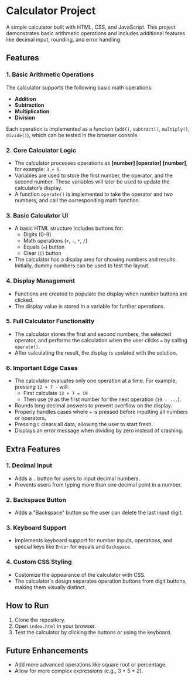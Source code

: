 # Calculator Project

A simple calculator built with HTML, CSS, and JavaScript. This project demonstrates basic arithmetic operations and includes additional features like decimal input, rounding, and error handling.

## Features

### 1. Basic Arithmetic Operations
The calculator supports the following basic math operations:
- **Addition**
- **Subtraction**
- **Multiplication**
- **Division**

Each operation is implemented as a function (`add()`, `subtract()`, `multiply()`, `divide()`), which can be tested in the browser console.

### 2. Core Calculator Logic
- The calculator processes operations as **[number] [operator] [number]**, for example: `3 + 5`.
- Variables are used to store the first number, the operator, and the second number. These variables will later be used to update the calculator’s display.
- A function `operate()` is implemented to take the operator and two numbers, and call the corresponding math function.

### 3. Basic Calculator UI
- A basic HTML structure includes buttons for:
  - Digits (0-9)
  - Math operations (`+`, `-`, `*`, `/`)
  - Equals (`=`) button
  - Clear (`C`) button
- The calculator has a display area for showing numbers and results. Initially, dummy numbers can be used to test the layout.
 
### 4. Display Management
- Functions are created to populate the display when number buttons are clicked.
- The display value is stored in a variable for further operations.

### 5. Full Calculator Functionality
- The calculator stores the first and second numbers, the selected operator, and performs the calculation when the user clicks `=` by calling `operate()`.
- After calculating the result, the display is updated with the solution.

### 6. Important Edge Cases
- The calculator evaluates only one operation at a time. For example, pressing `12 + 7 -` will:
  - First calculate `12 + 7 = 19`
  - Then use `19` as the first number for the next operation (`19 - ...`).
- Rounds long decimal answers to prevent overflow on the display.
- Properly handles cases where `=` is pressed before inputting all numbers or operators.
- Pressing `C` clears all data, allowing the user to start fresh.
- Displays an error message when dividing by zero instead of crashing.

## Extra Features

### 1. Decimal Input
- Adds a `.` button for users to input decimal numbers.
- Prevents users from typing more than one decimal point in a number.

### 2. Backspace Button
- Adds a "Backspace" button so the user can delete the last input digit.

### 3. Keyboard Support
- Implements keyboard support for number inputs, operations, and special keys like `Enter` for equals and `Backspace`.

### 4. Custom CSS Styling
- Customize the appearance of the calculator with CSS.
- The calculator's design separates operation buttons from digit buttons, making them visually distinct.

## How to Run

1. Clone the repository.
2. Open `index.html` in your browser.
3. Test the calculator by clicking the buttons or using the keyboard.

## Future Enhancements

- Add more advanced operations like square root or percentage.
- Allow for more complex expressions (e.g., 3 + 5 * 2).